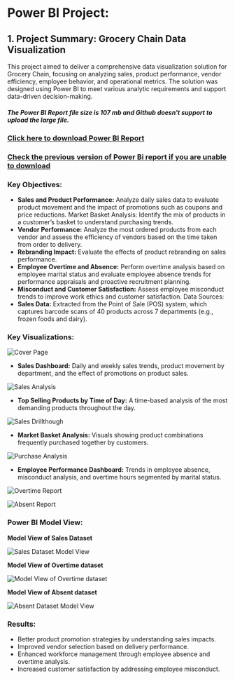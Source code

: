 # Power BI Project:
## 1. Project Summary: Grocery Chain Data Visualization
This project aimed to deliver a comprehensive data visualization solution for Grocery Chain, focusing on analyzing sales, product performance, vendor efficiency, employee behavior, and operational metrics. The solution was designed using Power BI to meet various analytic requirements and support data-driven decision-making.

##### The Power BI Report file size is 107 mb and Github doesn't support to upload the large file.

### [Click here to download Power BI Report](https://drive.google.com/drive/folders/1aUeNpxCndkAy4YAZbaTOm3rHImyydyvy?usp=drive_link)
### [Check the previous version of Power Bi report if you are unable to download](https://app.powerbi.com/view?r=eyJrIjoiNWExNWE3MjAtZWUzYS00NmI5LTg3YWMtOGYzODRlMjIxYWQ2IiwidCI6Ijc3YmQ5NDBiLWRkNDUtNDQ4ZC04MjhiLWI2NmY4MmMyYTE4YiJ9) 

### Key Objectives:
- <b>Sales and Product Performance:</b> Analyze daily sales data to evaluate product movement and the impact of promotions such as coupons and price reductions.
Market Basket Analysis: Identify the mix of products in a customer’s basket to understand purchasing trends.
- <b>Vendor Performance:</b> Analyze the most ordered products from each vendor and assess the efficiency of vendors based on the time taken from order to delivery.
- <b>Rebranding Impact:</b> Evaluate the effects of product rebranding on sales performance.
- <b>Employee Overtime and Absence:</b> Perform overtime analysis based on employee marital status and evaluate employee absence trends for performance appraisals and proactive recruitment planning.
- <b>Misconduct and Customer Satisfaction:</b> Assess employee misconduct trends to improve work ethics and customer satisfaction.
Data Sources:
- <b>Sales Data:</b> Extracted from the Point of Sale (POS) system, which captures barcode scans of 40 products across 7 departments (e.g., frozen foods and dairy).

### Key Visualizations:
![Cover Page](https://github.com/SabrinaFerdousi/Power_BI/blob/main/1_Cover_Page.png)

- <b>Sales Dashboard:</b> Daily and weekly sales trends, product movement by department, and the effect of promotions on product sales.

![Sales Analysis](https://github.com/SabrinaFerdousi/Power_BI/blob/main/2_Sales_Analysis.png)
- <b>Top Selling Products by Time of Day:</b> A time-based analysis of the most demanding products throughout the day.

![Sales Drillthough](https://github.com/SabrinaFerdousi/Power_BI/blob/main/3_Sales_Drill.png)

- <b>Market Basket Analysis:</b> Visuals showing product combinations frequently purchased together by customers.

![Purchase Analysis](https://github.com/SabrinaFerdousi/Power_BI/blob/main/4_Purchase_Analysis.png)

- <b>Employee Performance Dashboard:</b> Trends in employee absence, misconduct analysis, and overtime hours segmented by marital status.
 
![Overtime Report](https://github.com/SabrinaFerdousi/Power_BI/blob/main/5_OT_Report.png)

![Absent Report](https://github.com/SabrinaFerdousi/Power_BI/blob/main/6_Absent_Report.png)

### Power BI Model View:
<b> Model View of Sales Dataset </b>

![Sales Dataset Model View](https://github.com/SabrinaFerdousi/Power_BI/blob/main/7_Model%20View_Sales.png)

<b> Model View of Overtime dataset </b>

![Model View of Overtime dataset]()

<b> Model View of Absent dataset </b>

![Absent Dataset Model View](https://github.com/SabrinaFerdousi/Power_BI/blob/main/9_Model_View_Absent.png)

### Results:
- Better product promotion strategies by understanding sales impacts.
- Improved vendor selection based on delivery performance.
- Enhanced workforce management through employee absence and overtime analysis.
- Increased customer satisfaction by addressing employee misconduct.
